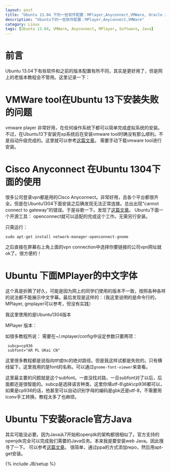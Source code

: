 ```yaml
---
layout: post
title: "Ubuntu 13.04 下的一些软件配置：MPlayer,Anyconnect,VMWare, Oracle Java"
description: "Ubuntu下的一些软件配置：MPlayer,Anyconnect,VMWare"
category: Linux
tags: [Ubuntu 13.04, VMWare, Anyconnect, MPlayer, Software, Java]
---
```


# 前言 #

Ubuntu 13.04下有些软件和之前的版本配置有所不同，其实是更好用了，但是网上的老版本教程会不管用。这里记录一下：

# VMWare tool在Ubuntu 13下安装失败的问题 #

vmware player 非常好用，在任何操作系统下都可以简单完成虚拟系统的安装。不过，在Ubuntu13下安装完xp系统后在安装vmware tool时确没有那么顺利。不是自动升级完成的。这里就可以参考[这篇文章](https://communities.vmware.com/thread/447865?start%3D0&tstart%3D0)。 需要手动下载vmware tool进行安装。

# Cisco Anyconnect 在Ubuntu 1304下面的使用 #

很多公司登录vpn都是用的Cisco Anyconnect。非常好用，且各个平台都很齐全。但是在Ubuntu1304下面安装之后确发现无法正常连接。总出出现“cannot connect to gateway”的错误。于是谷歌一下。发现了[这篇文章](https://supportforums.cisco.com/thread/2226093)。 Ubuntu下面一个开源工具： openconnect就可以适配的完成这个工作。无需另行安装。

只需运行：

    sudo apt-get install network-manager-openconnect-gnome
	
之后直接在屏幕右上角上面的vpn connection中选择你要链接的公司vpn网址就ok了。很方便的！

# Ubuntu 下面MPlayer的中文字体 #

这个真是折腾了好久，可能是因为网上的同学们使用的版本不一致，按照各种各样的说法都不能展示中文字幕。最后发现是这样的：（我这里说明的是命令行的，MPlayer, gmplayer可以参考，但没有实践）

我这里使用的是Ubuntu1304版本

MPlayer 版本： 

如很多教程所说： 需要在~/.mplayer/config中设定参数只要两项： 

     subcp=cp936
     subfont="AR PL UKai CN"

这里很多教程都是说指向ttf或ttc的绝对路径。但是我这样试都是失败的。只有横线留下。这里我用的是font的名称。可以通过`gnome-font-viewer`来查看。

这里最主要的问题就是这个subfont。一直没找对路，一旦subfont对了以后，后面都还是很智能的。subcp是选择语言种类，这里你填utf-8\gbk\cp936都可以，如果是cp936的话，他甚至可以自动识别字母的编码是gbk还是utf-8，不需要用iconv手工转换。教程太多了也麻烦。

# Ubuntu 下安装oracle官方Java #

其实可能没必要。因为Java从7开始和openjdk的架构都很相似了。官方支持的openjdk完全可以完成我们需要的Java任务。本来我是要安装web Java。因此搜寻了一下。
可以参考[这篇文章](http://www.webupd8.org/2012/01/install-oracle-java-jdk-7-in-ubuntu-via.html)。 很简单，通过ppa的方式添加repo，然后用apt-get安装。


{% include JB/setup %}
